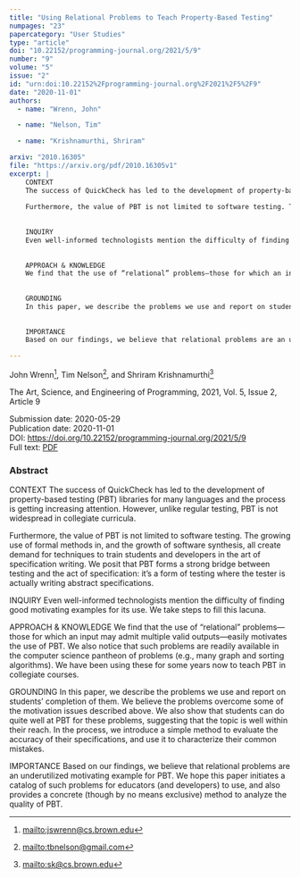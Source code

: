 ```yaml
---
title: "Using Relational Problems to Teach Property-Based Testing"
numpages: "23"
papercategory: "User Studies"
type: "article"
doi: "10.22152/programming-journal.org/2021/5/9"
number: "9"
volume: "5"
issue: "2"
id: "urn:doi:10.22152%2Fprogramming-journal.org%2F2021%2F5%2F9"
date: "2020-11-01"
authors: 
  - name: "Wrenn, John"

  - name: "Nelson, Tim"

  - name: "Krishnamurthi, Shriram"

arxiv: "2010.16305"
file: "https://arxiv.org/pdf/2010.16305v1"
excerpt: |
    CONTEXT
    The success of QuickCheck has led to the development of property-based testing (PBT) libraries for many languages and the process is getting increasing attention. However, unlike regular testing, PBT is not widespread in collegiate curricula.
    
    Furthermore, the value of PBT is not limited to software testing. The growing use of formal methods in, and the growth of software synthesis, all create demand for techniques to train students and developers in the art of specification writing. We posit that PBT forms a strong bridge between testing and the act of specification: it’s a form of testing where the tester is actually writing abstract specifications.
    
    
    INQUIRY
    Even well-informed technologists mention the difficulty of finding good motivating examples for its use. We take steps to fill this lacuna.
    
    
    APPROACH & KNOWLEDGE
    We find that the use of “relational” problems—those for which an input may admit multiple valid outputs—easily motivates the use of PBT. We also notice that such problems are readily available in the computer science pantheon of problems (e.g., many graph and sorting algorithms).  We have been using these for some years now to teach PBT in collegiate courses.
    
    
    GROUNDING
    In this paper, we describe the problems we use and report on students’ completion of them. We believe the problems overcome some of the motivation issues described above. We also show that students can do quite well at PBT for these problems, suggesting that the topic is well within their reach. In the process, we introduce a simple method to evaluate the accuracy of  their specifications, and use it to characterize their common mistakes.
    
    
    IMPORTANCE
    Based on our findings, we believe that relational problems are an underutilized motivating example for PBT. We hope this paper initiates a catalog of such problems for educators (and developers) to use, and also provides a concrete (though by no means exclusive) method to analyze the quality of PBT.

---
```

John Wrenn[^1], Tim Nelson[^2], and Shriram Krishnamurthi[^3]

The Art, Science, and Engineering of Programming, 2021, Vol. 5, Issue 2, Article 9

Submission date: 2020-05-29  
Publication date: 2020-11-01  
DOI: <https://doi.org/10.22152/programming-journal.org/2021/5/9>  
Full text: [PDF](https://arxiv.org/pdf/2010.16305v1)  


### Abstract

CONTEXT
The success of QuickCheck has led to the development of property-based testing (PBT) libraries for many languages and the process is getting increasing attention. However, unlike regular testing, PBT is not widespread in collegiate curricula.

Furthermore, the value of PBT is not limited to software testing. The growing use of formal methods in, and the growth of software synthesis, all create demand for techniques to train students and developers in the art of specification writing. We posit that PBT forms a strong bridge between testing and the act of specification: it’s a form of testing where the tester is actually writing abstract specifications.


INQUIRY
Even well-informed technologists mention the difficulty of finding good motivating examples for its use. We take steps to fill this lacuna.


APPROACH & KNOWLEDGE
We find that the use of “relational” problems—those for which an input may admit multiple valid outputs—easily motivates the use of PBT. We also notice that such problems are readily available in the computer science pantheon of problems (e.g., many graph and sorting algorithms).  We have been using these for some years now to teach PBT in collegiate courses.


GROUNDING
In this paper, we describe the problems we use and report on students’ completion of them. We believe the problems overcome some of the motivation issues described above. We also show that students can do quite well at PBT for these problems, suggesting that the topic is well within their reach. In the process, we introduce a simple method to evaluate the accuracy of  their specifications, and use it to characterize their common mistakes.


IMPORTANCE
Based on our findings, we believe that relational problems are an underutilized motivating example for PBT. We hope this paper initiates a catalog of such problems for educators (and developers) to use, and also provides a concrete (though by no means exclusive) method to analyze the quality of PBT.


[^1]: <mailto:jswrenn@cs.brown.edu>
[^2]: <mailto:tbnelson@gmail.com>
[^3]: <mailto:sk@cs.brown.edu>
